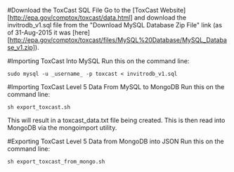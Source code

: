 #Download the ToxCast SQL File
Go to the [ToxCast Website][http://epa.gov/comptox/toxcast/data.html] and download the invitrodb_v1.sql file from the "Download MySQL Database Zip File" link (as of 31-Aug-2015 it was [here][http://epa.gov/comptox/toxcast/files/MySQL%20Database/MySQL_Database_v1.zip]).

#Importing ToxCast Into MySQL
Run this on the command line:

```
sudo mysql -u _username_ -p toxcast < invitrodb_v1.sql
```

#Importing ToxCast Level 5 Data From MySQL to MongoDB
Run this on the command line:

```
sh export_toxcast.sh
```

This will result in a toxcast_data.txt file being created. This is then read into MongoDB via the mongoimport utility.

#Exporting ToxCast Level 5 Data from MongoDB into JSON
Run this on the command line:

```
sh export_toxcast_from_mongo.sh
```

